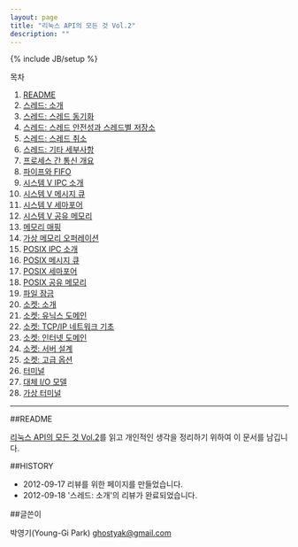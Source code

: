 ```yaml
---
layout: page
title: "리눅스 API의 모든 것 Vol.2"
description: ""
---
```

{% include JB/setup %}

목차

1. [README](/pages/linux_api_vol_2/00-readme.html)
1. [스레드: 소개](/pages/linux_api_vol_2/01-thread-introduce.html)
1. [스레드: 스레드 동기화](/pages/linux_api_vol_2/02-thread-sync.html)
1. [스레드: 스레드 안전성과 스레드별 저장소](/pages/linux_api_vol_2/03-thread-safety-and-repository.html)
1. [스레드: 스레드 취소](/pages/linux_api_vol_2/04-thread-cancel.html)
1. [스레드: 기타 세부사항](/pages/linux_api_vol_2/05-thread-details.html)
1. [프로세스 간 통신 개요](/pages/linux_api_vol_2/06-ipc.html)
1. [파이프와 FIFO](/pages/linux_api_vol_2/07-pipe-fifo.html)
1. [시스템 V IPC 소개](/pages/linux_api_vol_2/08-system-v-ipc.html)
1. [시스템 V 메시지 큐](/pages/linux_api_vol_2/09-system-v-message-queue.html)
1. [시스템 V 세마포어](/pages/linux_api_vol_2/10-system-v-semaphore.html)
1. [시스템 V 공유 메모리](/pages/linux_api_vol_2/11-system-v-shared-memory.html)
1. [메모리 매핑](/pages/linux_api_vol_2/12-memory-mapping.html)
1. [가상 메모리 오퍼레이션](/pages/linux_api_vol_2/13-virtual-memory-operation.html)
1. [POSIX IPC 소개](/pages/linux_api_vol_2/14-posix-ipc.html)
1. [POSIX 메시지 큐](/pages/linux_api_vol_2/15-posix-message-queue.html)
1. [POSIX 세마포어](/pages/linux_api_vol_2/16-posix-semaphore.html)
1. [POSIX 공유 메모리](/pages/linux_api_vol_2/17-posix-shared-memory.html)
1. [파일 잠금](/pages/linux_api_vol_2/18-file-lock.html)
1. [소켓: 소개](/pages/linux_api_vol_2/19-socket-introduction.html)
1. [소켓: 유닉스 도메인](/pages/linux_api_vol_2/20-socket-unix-domain.html)
1. [소켓: TCP/IP 네트워크 기초](/pages/linux_api_vol_2/21-socket-tcp-ip-network.html)
1. [소켓: 인터넷 도메인](/pages/linux_api_vol_2/22-socket-internet-domain.html)
1. [소켓: 서버 설계](/pages/linux_api_vol_2/23-socket-design-server.html)
1. [소켓: 고급 옵션](/pages/linux_api_vol_2/24-socket-advanced-option.html)
1. [터미널](/pages/linux_api_vol_2/25-terminal.html)
1. [대체 I/O 모델](/pages/linux_api_vol_2/26-alternative-io-model.html)
1. [가상 터미널](/pages/linux_api_vol_2/27-virtual-terminal.html)

<hr/>

##README

[리눅스 API의 모든 것 Vol.2](http://www.acornpub.co.kr/book/linux-api-vol2)를 읽고 개인적인 생각을 정리하기 위하여 이 문서를 남깁니다.

##HISTORY

- 2012-09-17 리뷰를 위한 페이지를 만들었습니다.
- 2012-09-18 '스레드: 소개'의 리뷰가 완료되었습니다.

##글쓴이

박영기(Young-Gi Park) ghostyak@gmail.com
